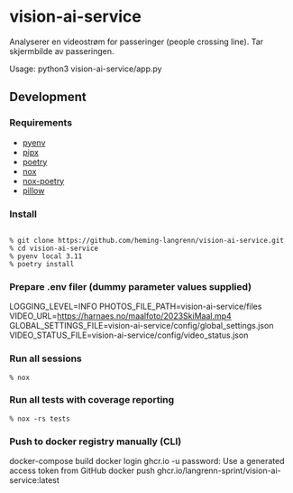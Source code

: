 # vision-ai-service

Analyserer en videostrøm for passeringer (people crossing line). Tar skjermbilde av passeringen. 

Usage: python3 vision-ai-service/app.py

## Development
### Requirements
- [pyenv](https://github.com/pyenv/pyenv-installer)
- [pipx](https://github.com/pipxproject/pipx)
- [poetry](https://python-poetry.org/)
- [nox](https://nox.thea.codes/en/stable/)
- [nox-poetry](https://github.com/cjolowicz/nox-poetry)
- [pillow](https://pypi.org/project/Pillow/)


### Install
```

% git clone https://github.com/heming-langrenn/vision-ai-service.git
% cd vision-ai-service
% pyenv local 3.11
% poetry install
```

### Prepare .env filer (dummy parameter values supplied)
LOGGING_LEVEL=INFO
PHOTOS_FILE_PATH=vision-ai-service/files
VIDEO_URL=https://harnaes.no/maalfoto/2023SkiMaal.mp4
GLOBAL_SETTINGS_FILE=vision-ai-service/config/global_settings.json
VIDEO_STATUS_FILE=vision-ai-service/config/video_status.json

### Run all sessions
```
% nox
```
### Run all tests with coverage reporting
```
% nox -rs tests
```

### Push to docker registry manually (CLI)
docker-compose build
docker login ghcr.io -u <github username>
password: Use a generated access token from GitHub
docker push ghcr.io/langrenn-sprint/vision-ai-service:latest